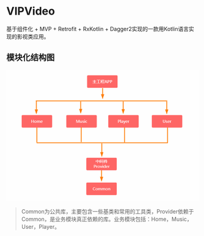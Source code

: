 # VIPVideo
基于组件化 + MVP + Retrofit + RxKotlin + Dagger2实现的一款用Kotlin语言实现的影视类应用。

## 模块化结构图

![](/screenshot/模块化.png)

>Common为公共库，主要包含一些基类和常用的工具类，Provider依赖于Common，是业务模块真正依赖的库。业务模块包括：Home，Music，User，Player。
